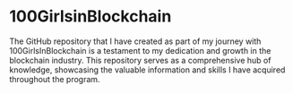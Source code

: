 # 100GirlsinBlockchain
The GitHub repository that I have created as part of my journey with 100GirlsInBlockchain is a testament to my dedication and growth in the blockchain industry. This repository serves as a comprehensive hub of knowledge, showcasing the valuable information and skills I have acquired throughout the program.
